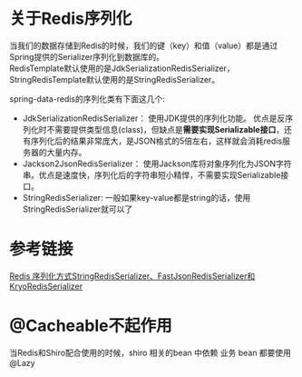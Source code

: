 # 关于Redis序列化  
当我们的数据存储到Redis的时候，我们的键（key）和值（value）都是通过Spring提供的Serializer序列化到数据库的。   
RedisTemplate默认使用的是JdkSerializationRedisSerializer，StringRedisTemplate默认使用的是StringRedisSerializer。 

spring-data-redis的序列化类有下面这几个:  
- JdkSerializationRedisSerializer： 使用JDK提供的序列化功能。 优点是反序列化时不需要提供类型信息(class)，但缺点是**需要实现Serializable接口**，还有序列化后的结果非常庞大，是JSON格式的5倍左右，这样就会消耗redis服务器的大量内存。
- Jackson2JsonRedisSerializer： 使用Jackson库将对象序列化为JSON字符串。优点是速度快，序列化后的字符串短小精悍，不需要实现Serializable接口。  
- StringRedisSerializer: 一般如果key-value都是string的话，使用StringRedisSerializer就可以了


# 参考链接
[Redis 序列化方式StringRedisSerializer、FastJsonRedisSerializer和KryoRedisSerializer](https://blog.csdn.net/xiaolyuh123/article/details/78682200)


# @Cacheable不起作用  
当Redis和Shiro配合使用的时候，shiro 相关的bean 中依赖 业务 bean 都要使用@Lazy 

